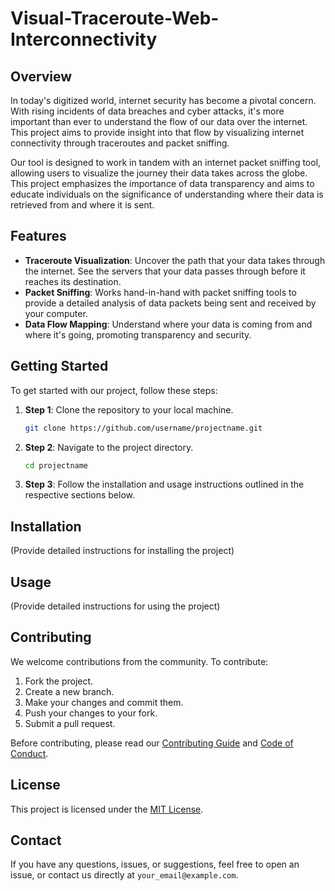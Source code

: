 # Visual-Traceroute-Web-Interconnectivity

## Overview

In today's digitized world, internet security has become a pivotal concern. With rising incidents of data breaches and cyber attacks, it's more important than ever to understand the flow of our data over the internet. This project aims to provide insight into that flow by visualizing internet connectivity through traceroutes and packet sniffing.

Our tool is designed to work in tandem with an internet packet sniffing tool, allowing users to visualize the journey their data takes across the globe. This project emphasizes the importance of data transparency and aims to educate individuals on the significance of understanding where their data is retrieved from and where it is sent.

## Features

- **Traceroute Visualization**: Uncover the path that your data takes through the internet. See the servers that your data passes through before it reaches its destination.
- **Packet Sniffing**: Works hand-in-hand with packet sniffing tools to provide a detailed analysis of data packets being sent and received by your computer.
- **Data Flow Mapping**: Understand where your data is coming from and where it's going, promoting transparency and security.

## Getting Started

To get started with our project, follow these steps:

1. **Step 1**: Clone the repository to your local machine.

    ```bash
    git clone https://github.com/username/projectname.git
    ```

2. **Step 2**: Navigate to the project directory.

    ```bash
    cd projectname
    ```

3. **Step 3**: Follow the installation and usage instructions outlined in the respective sections below.

## Installation

(Provide detailed instructions for installing the project)

## Usage

(Provide detailed instructions for using the project)

## Contributing

We welcome contributions from the community. To contribute:

1. Fork the project.
2. Create a new branch.
3. Make your changes and commit them.
4. Push your changes to your fork.
5. Submit a pull request.

Before contributing, please read our [Contributing Guide](./CONTRIBUTING.md) and [Code of Conduct](./CODE_OF_CONDUCT.md).

## License

This project is licensed under the [MIT License](./LICENSE).

## Contact

If you have any questions, issues, or suggestions, feel free to open an issue, or contact us directly at `your_email@example.com`.
